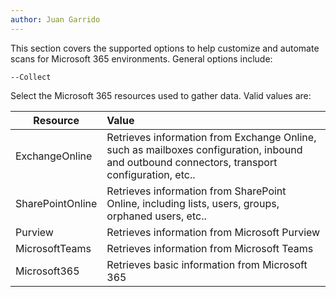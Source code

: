 ```yaml
---
author: Juan Garrido
---
```


This section covers the supported options to help customize and automate scans for Microsoft 365 environments. General options include:

 ```--Collect```

Select the Microsoft 365 resources used to gather data. Valid values are:

| Resource        | Value         |
| --------------- |:-------------|
| ExchangeOnline | Retrieves information from Exchange Online, such as mailboxes configuration, inbound and outbound connectors, transport configuration, etc.. |
| SharePointOnline | Retrieves information from SharePoint Online, including lists, users, groups, orphaned users, etc.. |
| Purview | Retrieves information from Microsoft Purview |
| MicrosoftTeams | Retrieves information from Microsoft Teams      |
| Microsoft365 | Retrieves basic information from Microsoft 365     |
